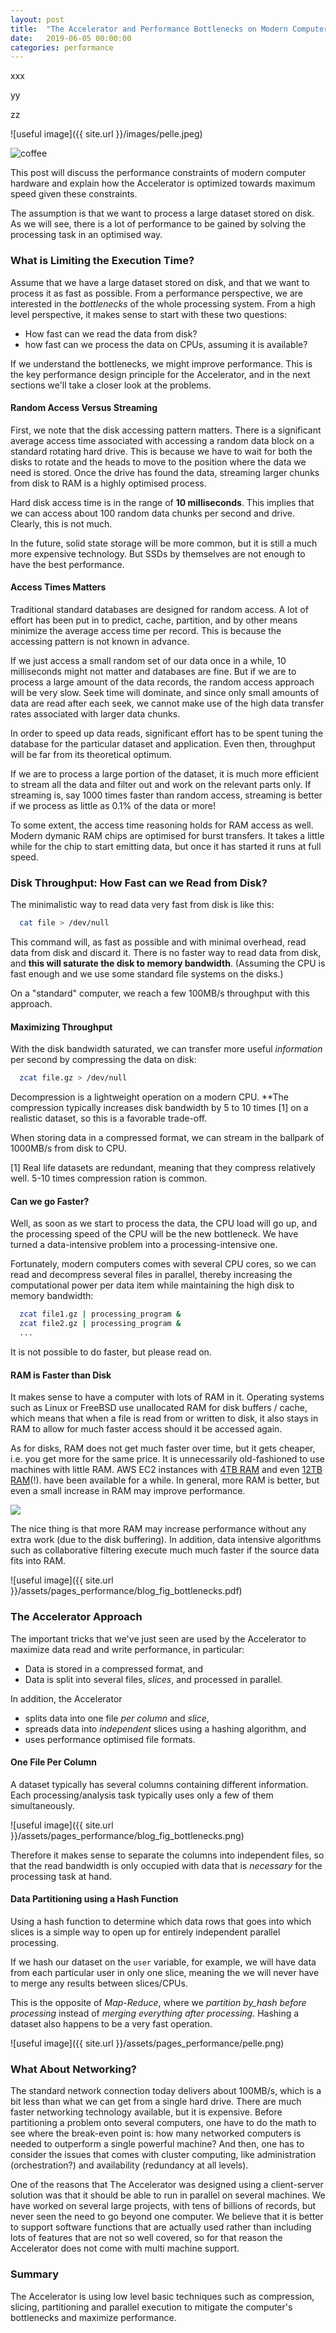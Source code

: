 ```yaml
---
layout: post
title:  "The Accelerator and Performance Bottlenecks on Modern Computers"
date:   2019-06-05 00:00:00
categories: performance
---
```



xxx

yy

zz

![useful image]({{ site.url }}/images/pelle.jpeg)


<div><img src="/assets/pelle.jog" alt="coffee"></div>

This post will discuss the performance constraints of modern computer
hardware and explain how the Accelerator is optimized towards maximum
speed given these constraints.

The assumption is that we want to process a large dataset stored on
disk.  As we will see, there is a lot of performance to be gained by
solving the processing task in an optimised way.





### What is Limiting the Execution Time?

Assume that we have a large dataset stored on disk, and that we want
to process it as fast as possible.  From a performance perspective, we
are interested in the _bottlenecks_ of the whole processing system.
From a high level perspective, it makes sense to start with these two
questions:

 - How fast can we read the data from disk?
 - how fast can we process the data on CPUs, assuming it is available?

If we understand the bottlenecks, we might improve performance.  This
is the key performance design principle for the Accelerator, and in
the next sections we'll take a closer look at the problems.



#### Random Access Versus Streaming

First, we note that the disk accessing pattern matters.  There is a
significant average access time associated with accessing a random
data block on a standard rotating hard drive.  This is because we have
to wait for both the disks to rotate and the heads to move to the
position where the data we need is stored.  Once the drive has found
the data, streaming larger chunks from disk to RAM is a highly
optimised process.

Hard disk access time is in the range of **10 milliseconds**.  This
implies that we can access about 100 random data chunks per second and
drive.  Clearly, this is not much.

In the future, solid state storage will be more common, but it is
still a much more expensive technology.  But SSDs by themselves are
not enough to have the best performance.



#### Access Times Matters

Traditional standard databases are designed for random access.  A lot
of effort has been put in to predict, cache, partition, and by other
means minimize the average access time per record.  This is because
the accessing pattern is not known in advance.

If we just access a small random set of our data once in a while, 10
milliseconds might not matter and databases are fine.  But if we are
to process a large amount of the data records, the random access
approach will be very slow.  Seek time will dominate, and since only
small amounts of data are read after each seek, we cannot make use of
the high data transfer rates associated with larger data chunks.

In order to speed up data reads, significant effort has to be spent
tuning the database for the particular dataset and application.  Even
then, throughput will be far from its theoretical optimum.

<!--- We believe that it is better to work on the actual problem than
to spend time and resources tuning particular software systems.  -->

If we are to process a large portion of the dataset, it is much more
efficient to stream all the data and filter out and work on the
relevant parts only.  If streaming is, say 1000 times faster than
random access, streaming is better if we process as little as 0.1% of
the data or more!

To some extent, the access time reasoning holds for RAM access as
well.  Modern dymanic RAM chips are optimised for burst transfers.  It
takes a little while for the chip to start emitting data, but once it
has started it runs at full speed.




### Disk Throughput:  How Fast can we Read from Disk?

The minimalistic way to read data very fast from disk is like this:
```bash
  cat file > /dev/null
```

This command will, as fast as possible and with minimal overhead, read
data from disk and discard it.  There is no faster way to read data
from disk, and **this will saturate the disk to memory bandwidth**.
(Assuming the CPU is fast enough and we use some standard file systems
on the disks.)

On a "standard" computer, we reach a few 100MB/s throughput with this
approach.



#### Maximizing Throughput

With the disk bandwidth saturated, we can transfer more useful
_information_ per second by compressing the data on disk:
```bash
  zcat file.gz > /dev/null
```

Decompression is a lightweight operation on a modern CPU.  **The
compression typically increases disk bandwidth by 5 to 10 times [1] on a
realistic dataset, so this is a favorable trade-off.

When storing data in a compressed format, we can stream in the
ballpark of 1000MB/s from disk to CPU.

[1] Real life datasets are redundant, meaning that they compress
relatively well.  5-10 times compression ration is common.



#### Can we go Faster?

Well, as soon as we start to process the data, the CPU load will go
up, and the processing speed of the CPU will be the new bottleneck.
We have turned a data-intensive problem into a processing-intensive
one.

Fortunately, modern computers comes with several CPU
cores, so we can read and decompress several files in parallel,
thereby increasing the computational power per data item while
maintaining the high disk to memory bandwidth:

```bash
  zcat file1.gz | processing_program &
  zcat file2.gz | processing_program &
  ...
```

It is not possible to do faster, but please read on.



#### RAM is Faster than Disk

It makes sense to have a computer with lots of RAM in it.  Operating
systems such as Linux or FreeBSD use unallocated RAM for disk buffers
/ cache, which means that when a file is read from or written to disk,
it also stays in RAM to allow for much faster access should it be
accessed again.

As for disks, RAM does not get much faster over time, but it gets
cheaper, i.e. you get more for the same price.  It is unnecessarily
old-fashioned to use machines with little RAM.  AWS EC2 instances with
[4TB
RAM](https://aws.amazon.com/blogs/aws/now-available-ec2-instances-with-4-tb-of-memory/)
and even [12TB
RAM](https://aws.amazon.com/blogs/aws/now-available-amazon-ec2-high-memory-instances-with-6-9-and-12-tb-of-memory-perfect-for-sap-hana/)(!).
have been available for a while.  In general, more RAM is better, but
even a small increase in RAM may improve performance.

<img src="{{site.url}}/assets/pages_performance/blog_fig_bottlenecks.pdf" style="display: block; margin: auto;" />

The nice thing is that more RAM may increase performance without any
extra work (due to the disk buffering).  In addition, data intensive
algorithms such as collaborative filtering execute much much faster if
the source data fits into RAM.


![useful image]({{ site.url }}/assets/pages_performance/blog_fig_bottlenecks.pdf)


### The Accelerator Approach

The important tricks that we've just seen are used by the Accelerator to
maximize data read and write performance, in particular:

  - Data is stored in a compressed format, and
  - Data is split into several files, _slices_, and processed in
    parallel.

In addition, the Accelerator

  - splits data into one file _per column_ and _slice_,
  - spreads data into _independent_ slices using a hashing algorithm, and
  - uses performance optimised file formats.


#### One File Per Column

A dataset typically has several columns containing different
information.  Each processing/analysis task typically uses only a few
of them simultaneously.

![useful image]({{ site.url }}/assets/pages_performance/blog_fig_bottlenecks.png)

Therefore it makes sense to separate the columns into independent
files, so that the read bandwidth is only occupied with data that is
_necessary_ for the processing task at hand.



#### Data Partitioning using a Hash Function

Using a hash function to determine which data rows that goes into
which slices is a simple way to open up for entirely independent
parallel processing.

If we hash our dataset on the `user` variable, for example, we will
have data from each particular user in only one slice, meaning the we
will never have to merge any results between slices/CPUs.

This is the opposite of _Map-Reduce_, where we _partition by_hash
before processing_ instead of _merging everything after processing_.
Hashing a dataset also happens to be a very fast operation.

![useful image]({{ site.url }}/assets/pages_performance/pelle.png)


### What About Networking?

The standard network connection today delivers about 100MB/s, which is
a bit less than what we can get from a single hard drive.  There are
much faster networking technology available, but it is expensive.
Before partitioning a problem onto several computers, one have to do
the math to see where the break-even point is: how many networked
computers is needed to outperform a single powerful machine?  And then,
one has to consider the issues that comes with cluster computing, like
administration (orchestration?) and availability (redundancy at all
levels).

One of the reasons that The Accelerator was designed using a
client-server solution was that it should be able to run in parallel
on several machines.  We have worked on several large projects, with
tens of billions of records, but never seen the need to go beyond one
computer.  We believe that it is better to support software functions
that are actually used rather than including lots of features that are
not so well covered, so for that reason the Accelerator does not come
with multi machine support.


### Summary

The Accelerator is using low level basic techniques such as
compression, slicing, partitioning and parallel execution to mitigate
the computer's bottlenecks and maximize performance.
